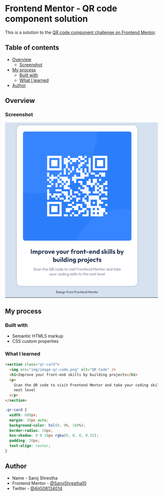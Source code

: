 # Frontend Mentor - QR code component solution

This is a solution to the [QR code component challenge on Frontend Mentor](https://www.frontendmentor.io/challenges/qr-code-component-iux_sIO_H).

## Table of contents

- [Overview](#overview)
  - [Screenshot](#screenshot)
- [My process](#my-process)
  - [Built with](#built-with)
  - [What I learned](#what-i-learned)
- [Author](#author)

## Overview

### Screenshot

![](./img/qr-card-screenshot.png)

## My process

### Built with

- Semantic HTML5 markup
- CSS custom properties

### What I learned

```html
<section class="qr-card">
  <img src="img/image-qr-code.png" alt="QR Code" />
  <h1>Improve your front-end skills by building projects</h1>
  <p>
    Scan the QR code to visit Frontend Mentor and take your coding skills to the
    next level
  </p>
</section>
```

```css
.qr-card {
  width: 600px;
  margin: 20px auto;
  background-color: hsl(0, 0%, 100%);
  border-radius: 20px;
  box-shadow: 0 0 10px rgba(0, 0, 0, 0.15);
  padding: 30px;
  text-align: center;
}
```

## Author

- Name - Saroj Shrestha
- Frontend Mentor - [@SarojShrestha10](https://www.frontendmentor.io/profile/SarojShrestha10)
- Twitter - [@AliG08134014](https://twitter.com/AliG08134014)
